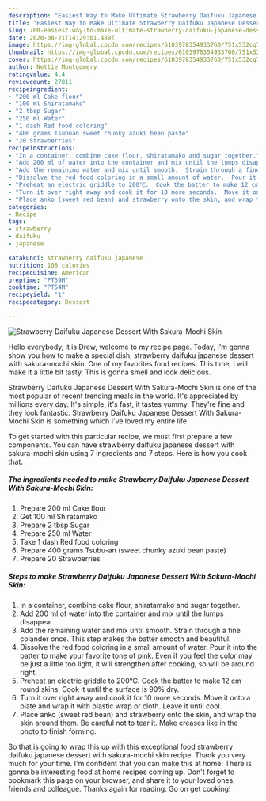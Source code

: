 ```yaml
---
description: "Easiest Way to Make Ultimate Strawberry Daifuku Japanese Dessert With Sakura-Mochi Skin"
title: "Easiest Way to Make Ultimate Strawberry Daifuku Japanese Dessert With Sakura-Mochi Skin"
slug: 700-easiest-way-to-make-ultimate-strawberry-daifuku-japanese-dessert-with-sakura-mochi-skin
date: 2020-08-21T14:29:01.489Z
image: https://img-global.cpcdn.com/recipes/6103978354933760/751x532cq70/strawberry-daifuku-japanese-dessert-with-sakura-mochi-skin-recipe-main-photo.jpg
thumbnail: https://img-global.cpcdn.com/recipes/6103978354933760/751x532cq70/strawberry-daifuku-japanese-dessert-with-sakura-mochi-skin-recipe-main-photo.jpg
cover: https://img-global.cpcdn.com/recipes/6103978354933760/751x532cq70/strawberry-daifuku-japanese-dessert-with-sakura-mochi-skin-recipe-main-photo.jpg
author: Nettie Montgomery
ratingvalue: 4.4
reviewcount: 27811
recipeingredient:
- "200 ml Cake flour"
- "100 ml Shiratamako"
- "2 tbsp Sugar"
- "250 ml Water"
- "1 dash Red food coloring"
- "400 grams Tsubuan sweet chunky azuki bean paste"
- "20 Strawberries"
recipeinstructions:
- "In a container, combine cake flour, shiratamako and sugar together."
- "Add 200 ml of water into the container and mix until the lumps disappear."
- "Add the remaining water and mix until smooth.  Strain through a fine colander once.  This step makes the batter smooth and beautiful."
- "Dissolve the red food coloring in a small amount of water.  Pour it into the batter to make your favorite tone of pink.  Even if you feel the color may be just a little too light, it will strengthen after cooking, so will be around right."
- "Preheat an electric griddle to 200℃.  Cook the batter to make 12 cm round skins.  Cook it until the surface is 90% dry."
- "Turn it over right away and cook it for 10 more seconds.  Move it onto a plate and wrap it with plastic wrap or cloth.  Leave it until cool."
- "Place anko (sweet red bean) and strawberry onto the skin, and wrap the skin around them.  Be careful not to tear it.  Make creases like in the photo to finish forming."
categories:
- Recipe
tags:
- strawberry
- daifuku
- japanese

katakunci: strawberry daifuku japanese 
nutrition: 108 calories
recipecuisine: American
preptime: "PT39M"
cooktime: "PT54M"
recipeyield: "1"
recipecategory: Dessert

---
```



![Strawberry Daifuku Japanese Dessert With Sakura-Mochi Skin](https://img-global.cpcdn.com/recipes/6103978354933760/751x532cq70/strawberry-daifuku-japanese-dessert-with-sakura-mochi-skin-recipe-main-photo.jpg)

Hello everybody, it is Drew, welcome to my recipe page. Today, I'm gonna show you how to make a special dish, strawberry daifuku japanese dessert with sakura-mochi skin. One of my favorites food recipes. This time, I will make it a little bit tasty. This is gonna smell and look delicious.

Strawberry Daifuku Japanese Dessert With Sakura-Mochi Skin is one of the most popular of recent trending meals in the world. It's appreciated by millions every day. It's simple, it's fast, it tastes yummy. They're fine and they look fantastic. Strawberry Daifuku Japanese Dessert With Sakura-Mochi Skin is something which I've loved my entire life.




To get started with this particular recipe, we must first prepare a few components. You can have strawberry daifuku japanese dessert with sakura-mochi skin using 7 ingredients and 7 steps. Here is how you cook that.

<!--inarticleads1-->

##### The ingredients needed to make Strawberry Daifuku Japanese Dessert With Sakura-Mochi Skin:

1. Prepare 200 ml Cake flour
1. Get 100 ml Shiratamako
1. Prepare 2 tbsp Sugar
1. Prepare 250 ml Water
1. Take 1 dash Red food coloring
1. Prepare 400 grams Tsubu-an (sweet chunky azuki bean paste)
1. Prepare 20 Strawberries




<!--inarticleads2-->

##### Steps to make Strawberry Daifuku Japanese Dessert With Sakura-Mochi Skin:

1. In a container, combine cake flour, shiratamako and sugar together.
1. Add 200 ml of water into the container and mix until the lumps disappear.
1. Add the remaining water and mix until smooth.  Strain through a fine colander once.  This step makes the batter smooth and beautiful.
1. Dissolve the red food coloring in a small amount of water.  Pour it into the batter to make your favorite tone of pink.  Even if you feel the color may be just a little too light, it will strengthen after cooking, so will be around right.
1. Preheat an electric griddle to 200℃.  Cook the batter to make 12 cm round skins.  Cook it until the surface is 90% dry.
1. Turn it over right away and cook it for 10 more seconds.  Move it onto a plate and wrap it with plastic wrap or cloth.  Leave it until cool.
1. Place anko (sweet red bean) and strawberry onto the skin, and wrap the skin around them.  Be careful not to tear it.  Make creases like in the photo to finish forming.




So that is going to wrap this up with this exceptional food strawberry daifuku japanese dessert with sakura-mochi skin recipe. Thank you very much for your time. I'm confident that you can make this at home. There is gonna be interesting food at home recipes coming up. Don't forget to bookmark this page on your browser, and share it to your loved ones, friends and colleague. Thanks again for reading. Go on get cooking!
